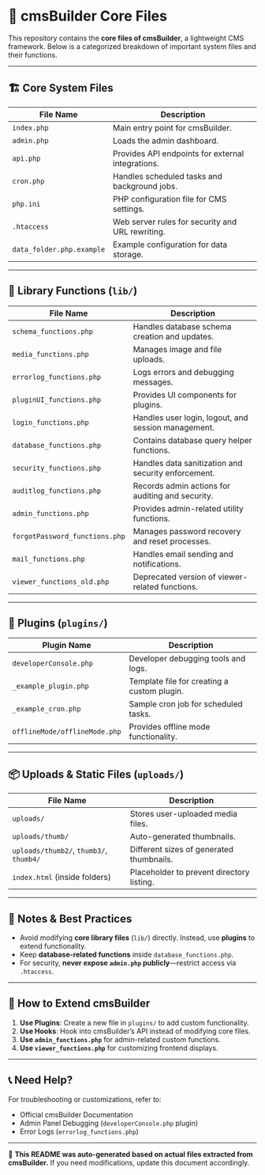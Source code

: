 # 📌 cmsBuilder Core Files

This repository contains the **core files of cmsBuilder**, a lightweight CMS framework. Below is a categorized breakdown of important system files and their functions.

---

## 🏗 **Core System Files**
| File Name                 | Description |
|---------------------------|-------------|
| `index.php`               | Main entry point for cmsBuilder. |
| `admin.php`               | Loads the admin dashboard. |
| `api.php`                 | Provides API endpoints for external integrations. |
| `cron.php`                | Handles scheduled tasks and background jobs. |
| `php.ini`                 | PHP configuration file for CMS settings. |
| `.htaccess`               | Web server rules for security and URL rewriting. |
| `data_folder.php.example` | Example configuration for data storage. |

---

## 📂 **Library Functions (`lib/`)**
| File Name                    | Description |
|------------------------------|-------------|
| `schema_functions.php`       | Handles database schema creation and updates. |
| `media_functions.php`        | Manages image and file uploads. |
| `errorlog_functions.php`     | Logs errors and debugging messages. |
| `pluginUI_functions.php`     | Provides UI components for plugins. |
| `login_functions.php`        | Handles user login, logout, and session management. |
| `database_functions.php`     | Contains database query helper functions. |
| `security_functions.php`     | Handles data sanitization and security enforcement. |
| `auditlog_functions.php`     | Records admin actions for auditing and security. |
| `admin_functions.php`        | Provides admin-related utility functions. |
| `forgotPassword_functions.php` | Manages password recovery and reset processes. |
| `mail_functions.php`         | Handles email sending and notifications. |
| `viewer_functions_old.php`   | Deprecated version of viewer-related functions. |

---

## 🔌 **Plugins (`plugins/`)**
| Plugin Name                   | Description |
|--------------------------------|-------------|
| `developerConsole.php`        | Developer debugging tools and logs. |
| `_example_plugin.php`         | Template file for creating a custom plugin. |
| `_example_cron.php`           | Sample cron job for scheduled tasks. |
| `offlineMode/offlineMode.php` | Provides offline mode functionality. |

---

## 📦 **Uploads & Static Files (`uploads/`)**
| File Name                     | Description |
|--------------------------------|-------------|
| `uploads/`                    | Stores user-uploaded media files. |
| `uploads/thumb/`              | Auto-generated thumbnails. |
| `uploads/thumb2/`, `thumb3/`, `thumb4/` | Different sizes of generated thumbnails. |
| `index.html` (inside folders) | Placeholder to prevent directory listing. |

---

## **📌 Notes & Best Practices**
- Avoid modifying **core library files** (`lib/`) directly. Instead, use **plugins** to extend functionality.
- Keep **database-related functions** inside `database_functions.php`.
- For security, **never expose `admin.php` publicly**—restrict access via `.htaccess`.

---

## 🚀 **How to Extend cmsBuilder**
1. **Use Plugins**: Create a new file in `plugins/` to add custom functionality.
2. **Use Hooks**: Hook into cmsBuilder’s API instead of modifying core files.
3. **Use `admin_functions.php`** for admin-related custom functions.
4. **Use `viewer_functions.php`** for customizing frontend displays.

---

## 📞 **Need Help?**
For troubleshooting or customizations, refer to:
- Official cmsBuilder Documentation
- Admin Panel Debugging (`developerConsole.php` plugin)
- Error Logs (`errorlog_functions.php`)

---

🚀 **This README was auto-generated based on actual files extracted from cmsBuilder.** If you need modifications, update this document accordingly.
